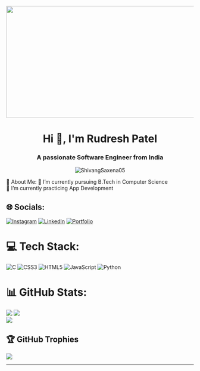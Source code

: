 <p align="center"><img src="https://i.postimg.cc/YSKGNLht/Minimal-Technology-on-A-Dark-Blue-Background-banner-landscape.gif" width="800" height="300"></p>
<h1 align="center">Hi 👋, I'm Rudresh Patel</h1>
<h3 align="center">A passionate Software Engineer from India</h3>
<p align="center"> <img src="https://komarev.com/ghpvc/?username=rudresh05&label=Profile%20views&color=0e75b6&style=flat" alt="ShivangSaxena05" /> </p>
💫 About Me:
🔭  I’m currently pursuing B.Tech in Computer  Science<br>🌱 I’m currently practicing App Development<br>


## 🌐 Socials:
[![Instagram](https://img.shields.io/badge/Instagram-%23E4405F.svg?logo=Instagram&logoColor=white)](https://instagram.com/vanshsaxena28) [![LinkedIn](https://img.shields.io/badge/LinkedIn-%230077B5.svg?logo=linkedin&logoColor=white)](https://www.linkedin.com/in/shivang-saxena-699974267?utm_source=share&utm_campaign=share_via&utm_content=profile&utm_medium=android_app) [![Portfolio](https://img.shields.io/badge/Portfolio-8A2BE2)](https://ShivangSaxena05.github.io)

# 💻 Tech Stack:
![C](https://img.shields.io/badge/c-%2300599C.svg?style=for-the-badge&logo=c&logoColor=white) ![CSS3](https://img.shields.io/badge/css3-%231572B6.svg?style=for-the-badge&logo=css3&logoColor=white) ![HTML5](https://img.shields.io/badge/html5-%23E34F26.svg?style=for-the-badge&logo=html5&logoColor=white) ![JavaScript](https://img.shields.io/badge/javascript-%23323330.svg?style=for-the-badge&logo=javascript&logoColor=%23F7DF1E) ![Python](https://img.shields.io/badge/python-3670A0?style=for-the-badge&logo=python&logoColor=ffdd54)
# 📊 GitHub Stats:
![](https://github-readme-stats.vercel.app/api?username=rudresh05&theme=radical&hide_border=false&include_all_commits=false&count_private=true)
![](https://github-readme-streak-stats.herokuapp.com/?user=rudresh05&theme=radical&hide_border=false)<br/>
![](https://github-readme-stats.vercel.app/api/top-langs/?username=rudresh05&theme=radical&hide_border=false&include_all_commits=false&count_private=true&layout=compact)

## 🏆 GitHub Trophies
![](https://github-profile-trophy.vercel.app/?username=rudresh05&theme=radical&no-frame=false&no-bg=true&margin-w=4)


---
